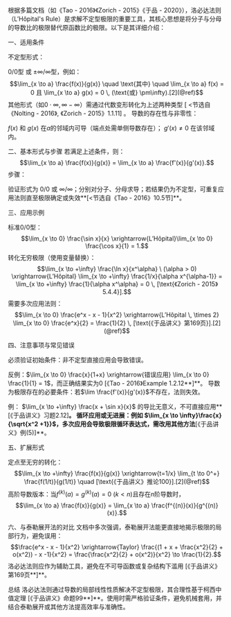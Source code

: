 根据多篇文档（如《Tao - 2016》《Zorich - 2015》《于品 - 2020》），洛必达法则（L’Hôpital's Rule）是求解不定型极限的重要工具，其核心思想是将分子与分母的导数比的极限替代原函数比的极限。以下是其详细介绍：

一、适用条件

不定型形式：

0/0型 或 ±∞/∞型，例如：
$$\lim_{x \to a} \frac{f(x)}{g(x)} \quad \text{其中} \quad \lim_{x \to a} f(x) = 0 且 \lim_{x \to a} g(x) = 0 \, (\text{或} \pm\infty).[2](@ref)$$其他形式（如$0 \cdot \infty, \infty - \infty$）需通过代数变形转化为上述两种类型 [ <节选自《Nolting - 2016》, 《Zorich - 2015》1.1.11] 。
导数的存在性与非零性：

$f(x)$ 和 $g(x)$ 在$a$的邻域内可导（端点处需单侧导数存在）；  $g'(x) \neq 0$ 在该邻域内。


二、基本形式与步骤
若满足上述条件，则：
$$\lim_{x \to a} \frac{f(x)}{g(x)} = \lim_{x \to a} \frac{f'(x)}{g'(x)}.$$
步骤：

验证形式为 0/0 或 ∞/∞；分别对分子、分母求导；若结果仍为不定型，可重复应用法则直至极限确定或失效**[<节选自《Tao - 2016》10.5节]**。

三、应用示例

标准0/0型：
$$\lim_{x \to 0} \frac{\sin x}{x} \xrightarrow{L’Hôpital}\lim_{x \to 0} \frac{\cos x}{1} = 1.$$
转化无穷极限（使用变量替换）：
$$\lim_{x \to +\infty} \frac{\ln x}{x^\alpha} \ (\alpha > 0) \xrightarrow{L’Hôpital} \lim_{x \to +\infty} \frac{1/x}{\alpha x^{\alpha-1}} = \lim_{x \to +\infty} \frac{1}{\alpha x^\alpha} = 0 \, [\text{《Zorich - 2015》5.4.4}].$$
需要多次应用法则：
$$\lim_{x \to 0} \frac{e^x - x - 1}{x^2} \xrightarrow{L’Hôpital \, \times 2} \lim_{x \to 0} \frac{e^x}{2} = \frac{1}{2} \, [\text{《于品讲义》第169页}].[2](@ref)$$


四、注意事项与常见错误

必须验证初始条件：非不定型直接应用会导致错误。

反例：$\lim_{x \to 0} \frac{x}{1+x} \xrightarrow{错误应用} \lim_{x \to 0} \frac{1}{1} = 1$，而正确结果实为0 [《Tao - 2016》Example 1.2.12**]**。
导数为极限存在的必要条件：若$\lim \frac{f'(x)}{g'(x)}$不存在，法则失效。

例： $\lim_{x \to +\infty} \frac{x + \sin x}{x}$ 的导比无意义，不可直接应用**[《于品讲义》习题2.12]**。
循环应用或无进展：例如 $\lim_{x \to \infty}\frac{x}{\sqrt{x^2 +1}}$，多次应用会导致极限循环表达式，需改用其他方法**[《于品讲义》例(5)]**。


五、扩展形式

定点至无穷的转化：
$$\lim_{x \to +\infty} \frac{f(x)}{g(x)} \xrightarrow{t=1/x} \lim_{t \to 0^+} \frac{f(1/t)}{g(1/t)} \quad [\text{《于品讲义》推论100}].[2](@ref)$$
高阶导数版本：当$f^{(k)}(a)=g^{(k)}(a)=0 \ (k < n)$且存在$n$阶导数时，
$$\lim_{x \to a} \frac{f(x)}{g(x)} = \lim_{x \to a} \frac{f^{(n)}(x)}{g^{(n)}(x)}.$$


六、与泰勒展开法的对比
文档中多次强调，泰勒展开法能更直接地揭示极限的局部行为，避免误用：
$$\frac{e^x - x - 1}{x^2} \xrightarrow{Taylor} \frac{(1 + x + \frac{x^2}{2} + o(x^2)) - x -1}{x^2} = \frac{\frac{x^2}{2} + o(x^2)}{x^2} \to \frac{1}{2}.$$
洛必达法则应作为辅助工具，避免在不可导函数或复杂结构下滥用 [《于品讲义》第169页**]**。

总结
洛必达法则通过导数的局部线性性质解决不定型极限，其合理性基于柯西中值定理 [《于品讲义》命题99**]**。使用时需严格验证条件，避免机械套用，并结合泰勒展开或其他方法提高效率与准确性。
